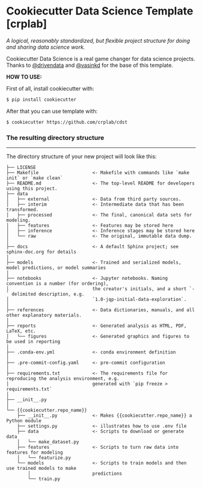 # Cookiecutter Data Science Template [crplab]

_A logical, reasonably standardized, but flexible project structure for doing and sharing data science work._

Cookiecutter Data Science is a real game changer for data science projects.
Thanks to [@drivendata](https://github.com/drivendata) and [@vasinkd](https://github.com/vasinkd) for the base of this template.

__HOW TO USE:__

First of all, install cookiecutter with:
```bash
$ pip install cookiecutter
```
After that you can use template with:
```bash
$ cookiecutter https://github.com/crplab/cdst
```

### The resulting directory structure
------------

The directory structure of your new project will look like this:

```
├── LICENSE
├── Makefile                    <- Makefile with commands like `make init` or `make clean`
├── README.md                   <- The top-level README for developers using this project.
├── data
│   ├── external                <- Data from third party sources.
│   ├── interim                 <- Intermediate data that has been transformed.
│   ├── processed               <- The final, canonical data sets for modeling.
│   ├── features                <- Features may be stored here
│   ├── inference               <- Inference stages may be stored here
│   └── raw                     <- The original, immutable data dump.
│
├── docs                        <- A default Sphinx project; see sphinx-doc.org for details
│
├── models                      <- Trained and serialized models, model predictions, or model summaries
│
├── notebooks                   <- Jupyter notebooks. Naming convention is a number (for ordering),
│                               the creator's initials, and a short `-` delimited description, e.g.
│                               `1.0-jqp-initial-data-exploration`.
│
├── references                  <- Data dictionaries, manuals, and all other explanatory materials.
│
├── reports                     <- Generated analysis as HTML, PDF, LaTeX, etc.
│   └── figures                 <- Generated graphics and figures to be used in reporting
│
├── .conda-env.yml              <- conda environment definition
│   
├── .pre-commit-config.yaml     <- pre-commit configuration
│
├── requirements.txt            <- The requirements file for reproducing the analysis environment, e.g.
│                               generated with `pip freeze > requirements.txt`
│   
├── __init__.py
│
└── {{cookiecutter.repo_name}}
    ├── __init__.py             <- Makes {{cookiecutter.repo_name}} a Python module
    ├── settings.py             <- illustrates how to use .env file
    ├── data                    <- Scripts to download or generate data
    │   └── make_dataset.py
    ├── features                <- Scripts to turn raw data into features for modeling
    │   └── featurize.py
    └── models                  <- Scripts to train models and then use trained models to make
        │                       predictions
        └── train.py
```
